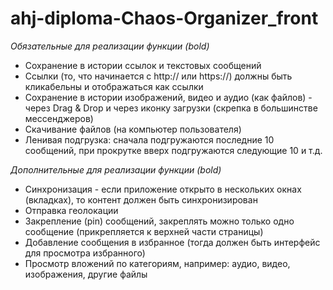 # ahj-diploma-Chaos-Organizer_front

_Обязательные для реализации функции (bold)_

+ Сохранение в истории ссылок и текстовых сообщений
+ Ссылки (то, что начинается с http:// или https://) должны быть кликабельны и отображаться как ссылки
+ Сохранение в истории изображений, видео и аудио (как файлов) - через Drag & Drop и через иконку загрузки (скрепка в большинстве мессенджеров)
+ Скачивание файлов (на компьютер пользователя)
+ Ленивая подгрузка: сначала подгружаются последние 10 сообщений, при прокрутке вверх подгружаются следующие 10 и т.д.

_Дополнительные для реализации функции (bold)_

+ Синхронизация - если приложение открыто в нескольких окнах (вкладках), то контент должен быть синхронизирован
+ Отправка геолокации
+ Закрепление (pin) сообщений, закреплять можно только одно сообщение (прикрепляется к верхней части страницы)
+ Добавление сообщения в избранное (тогда должен быть интерфейс для просмотра избранного)
+ Просмотр вложений по категориям, например: аудио, видео, изображения, другие файлы
